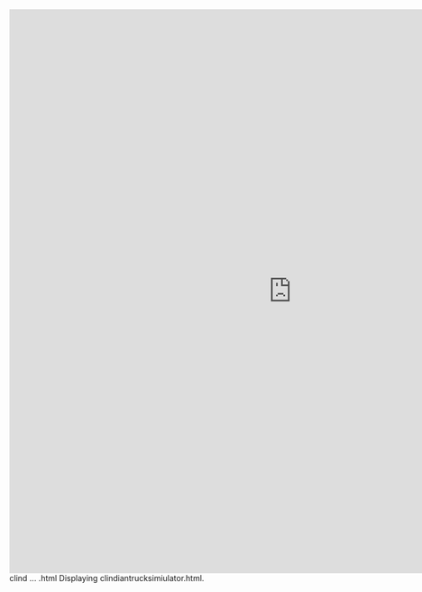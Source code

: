
<html><head><base target="_blank"></head><body><div id="fr" data="<iframe width=&quot;1000px&quot; height=&quot;1000px&quot; src=&quot;https://script.google.com/macros/s/AKfycbwz6uh1rc4T8FRQqCTvhwIgctMs8lDDBBrtA95TOlBZBZHT9BB3HUhHeF8-KToclqm77g/exec&quot; frameborder=&quot;0&quot; allowfullscreen></iframe>"><iframe width="1000px" height="1000px" src="https://script.google.com/macros/s/AKfycbwz6uh1rc4T8FRQqCTvhwIgctMs8lDDBBrtA95TOlBZBZHT9BB3HUhHeF8-KToclqm77g/exec" frameborder="0" allowfullscreen=""></iframe></div>
clind ... .html
Displaying clindiantrucksimiulator.html.
